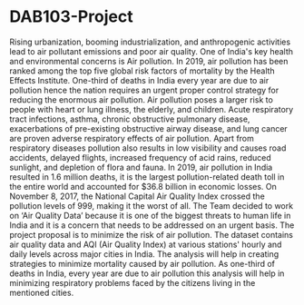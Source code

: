 # DAB103-Project
Rising urbanization, booming industrialization, and anthropogenic activities lead to air pollutant emissions and poor air quality. One of India's key health and environmental concerns is Air pollution. In 2019, air pollution has been ranked among the top five global risk factors of mortality by the Health Effects Institute. One-third of deaths in India every year are due to air pollution hence the nation requires an urgent proper control strategy for reducing the enormous air pollution. Air pollution poses a larger risk to people with heart or lung illness, the elderly, and children. 
Acute respiratory tract infections, asthma, chronic obstructive pulmonary disease, exacerbations of pre-existing obstructive airway disease, and lung cancer are proven adverse respiratory effects of air pollution. Apart from respiratory diseases pollution also results in low visibility and causes road accidents, delayed flights, increased frequency of acid rains, reduced sunlight, and depletion of flora and fauna. In 2019, air pollution in India resulted in 1.6 million deaths, it is the largest pollution-related death toll in the entire world and accounted for $36.8 billion in economic losses.
On November 8, 2017, the National Capital Air Quality Index crossed the pollution levels of 999, making it the worst of all. The Team decided to work on ‘Air Quality Data’ because it is one of the biggest threats to human life in India and it is a concern that needs to be addressed on an urgent basis. 
The project proposal is to minimize the risk of air pollution. The dataset contains air quality data and AQI (Air Quality Index) at various stations' hourly and daily levels across major cities in India. The analysis will help in creating strategies to minimize mortality caused by air pollution. As one-third of deaths in India, every year are due to air pollution this analysis will help in minimizing respiratory problems faced by the citizens living in the mentioned cities.
